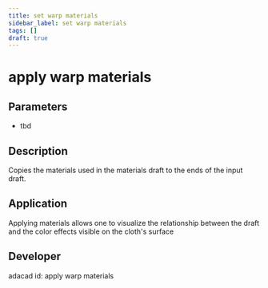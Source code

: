 ```yaml
---
title: set warp materials
sidebar_label: set warp materials
tags: []
draft: true
---
```

# apply warp materials
<!--![file](./img/apply warp materials.png)-->
## Parameters
- tbd
## Description
Copies the materials used in the materials draft to the ends of the input draft.
## Application
Applying materials allows one to visualize the relationship between the draft and the color effects visible on the cloth's surface
## Developer
adacad id: apply warp materials
